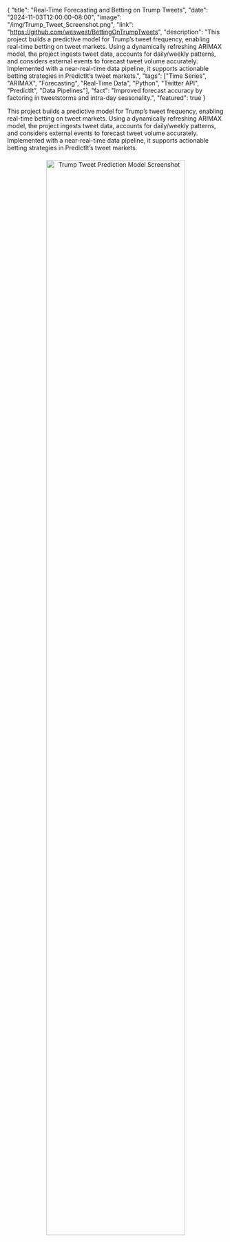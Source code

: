 {
  "title": "Real-Time Forecasting and Betting on Trump Tweets",
  "date": "2024-11-03T12:00:00-08:00",
  "image": "/img/Trump_Tweet_Screenshot.png",
  "link": "https://github.com/weswest/BettingOnTrumpTweets",
  "description": "This project builds a predictive model for Trump’s tweet frequency, enabling real-time betting on tweet markets. Using a dynamically refreshing ARIMAX model, the project ingests tweet data, accounts for daily/weekly patterns, and considers external events to forecast tweet volume accurately. Implemented with a near-real-time data pipeline, it supports actionable betting strategies in PredictIt’s tweet markets.",
  "tags": ["Time Series", "ARIMAX", "Forecasting", "Real-Time Data", "Python", "Twitter API", "PredictIt", "Data Pipelines"],
  "fact": "Improved forecast accuracy by factoring in tweetstorms and intra-day seasonality.",
  "featured": true
}

This project builds a predictive model for Trump’s tweet frequency, enabling real-time betting on tweet markets. Using a dynamically refreshing ARIMAX model, the project ingests tweet data, accounts for daily/weekly patterns, and considers external events to forecast tweet volume accurately. Implemented with a near-real-time data pipeline, it supports actionable betting strategies in PredictIt’s tweet markets.

<!-- Display the image in a larger format -->
<div style="text-align: center; margin-top: 20px;">
    <img src="/img/Trump_Tweet_Screenshot.png" alt="Trump Tweet Prediction Model Screenshot" style="width: 80%; height: auto;">
</div>